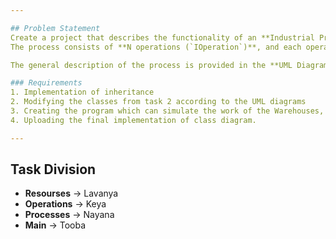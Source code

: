 ```yaml
---

## Problem Statement  
Create a project that describes the functionality of an **Industrial Process (`IndustrialProcess`)** for a warehouse.  
The process consists of **N operations (`IOperation`)**, and each operation should involve a variety of **Autonomous Driving Vehicles (AGV)**.  

The general description of the process is provided in the **UML Diagram**.  

### Requirements  
1. Implementation of inheritance
2. Modifying the classes from task 2 according to the UML diagrams
3. Creating the program which can simulate the work of the Warehouses, which contains from different processes, which requires different types of the operation and different types of resources. Calculate the amount and costs of different resources, operations and processes. 
4. Uploading the final implementation of class diagram.

---
```


## Task Division
- **Resourses** → Lavanya  
- **Operations** → Keya  
- **Processes** → Nayana  
- **Main** → Tooba  